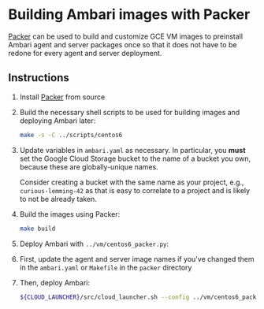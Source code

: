 Building Ambari images with Packer
==================================

[Packer](http://packer.io) can be used to build and customize GCE VM images
to preinstall Ambari agent and server packages once so that it does not have to
be redone for every agent and server deployment.

Instructions
------------

1. Install [Packer](https://github.com/mitchellh/packer) from source

1. Build the necessary shell scripts to be used for building images and
   deploying Ambari later:

   ```bash
   make -s -C ../scripts/centos6
   ```

1. Update variables in `ambari.yaml` as necessary. In particular, you **must**
   set the Google Cloud Storage bucket to the name of a bucket you own, because
   these are globally-unique names.

   Consider creating a bucket with the same name as your project, e.g.,
   `curious-lemming-42` as that is easy to correlate to a project and is likely
   to not be already taken.

1. Build the images using Packer:

   ```bash
   make build
   ```

1. Deploy Ambari with `../vm/centos6_packer.py`:

  1. First, update the agent and server image names if you've changed them in
     the `ambari.yaml` or `Makefile` in the `packer` directory

  1. Then, deploy Ambari:

     ```bash
     ${CLOUD_LAUNCHER}/src/cloud_launcher.sh --config ../vm/centos6_packer.py insert
     ```

